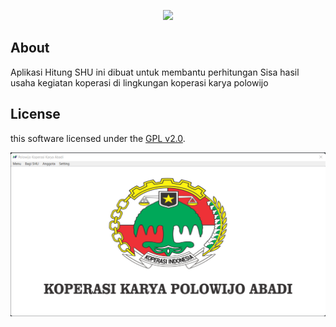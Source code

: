 <p align="center">
    <img src="https://github.com/donimuzur/hitung-shu/blob/master/hitung-shu/resource/icon.ico" height="200"/>
</p>


## About

Aplikasi Hitung SHU ini dibuat untuk membantu perhitungan Sisa hasil usaha kegiatan koperasi di lingkungan koperasi karya polowijo

## License

this software licensed under the [GPL v2.0](https://www.gnu.org/licenses/gpl-2.0.html).

![Preview](https://github.com/donimuzur/hitung-shu/blob/master/screnshot/hitung-shu.png)
